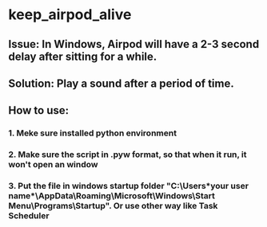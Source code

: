 # keep_airpod_alive
## Issue: In Windows, Airpod will have a 2-3 second delay after sitting for a while. 
## 
## Solution: Play a sound after a period of time.
## 
## How to use: 
### 1. Meke sure installed python environment
### 2. Make sure the script in .pyw format, so that when it run, it won't open an window
### 3. Put the file in windows startup folder "C:\Users\*your user name*\AppData\Roaming\Microsoft\Windows\Start Menu\Programs\Startup". Or use other way like Task Scheduler
